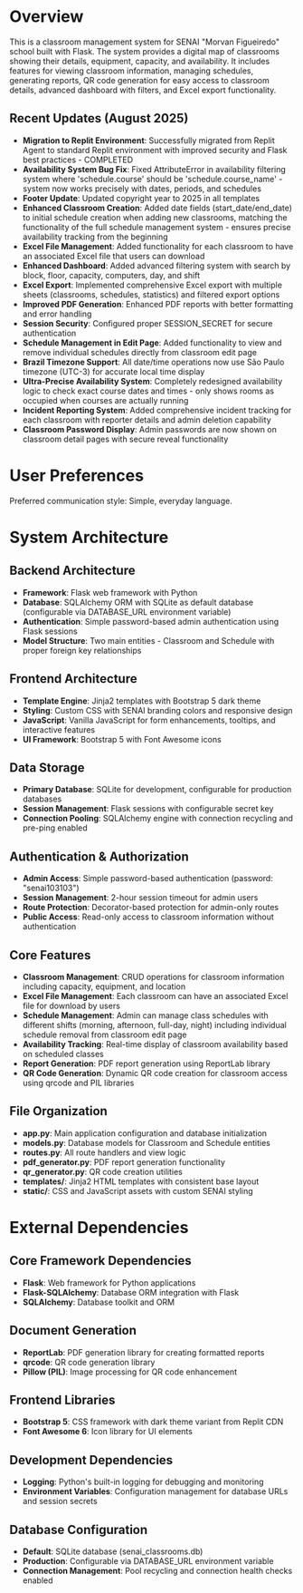 # Overview

This is a classroom management system for SENAI "Morvan Figueiredo" school built with Flask. The system provides a digital map of classrooms showing their details, equipment, capacity, and availability. It includes features for viewing classroom information, managing schedules, generating reports, QR code generation for easy access to classroom details, advanced dashboard with filters, and Excel export functionality.

## Recent Updates (August 2025)
- **Migration to Replit Environment**: Successfully migrated from Replit Agent to standard Replit environment with improved security and Flask best practices - COMPLETED
- **Availability System Bug Fix**: Fixed AttributeError in availability filtering system where 'schedule.course' should be 'schedule.course_name' - system now works precisely with dates, periods, and schedules
- **Footer Update**: Updated copyright year to 2025 in all templates
- **Enhanced Classroom Creation**: Added date fields (start_date/end_date) to initial schedule creation when adding new classrooms, matching the functionality of the full schedule management system - ensures precise availability tracking from the beginning
- **Excel File Management**: Added functionality for each classroom to have an associated Excel file that users can download
- **Enhanced Dashboard**: Added advanced filtering system with search by block, floor, capacity, computers, day, and shift
- **Excel Export**: Implemented comprehensive Excel export with multiple sheets (classrooms, schedules, statistics) and filtered export options
- **Improved PDF Generation**: Enhanced PDF reports with better formatting and error handling
- **Session Security**: Configured proper SESSION_SECRET for secure authentication
- **Schedule Management in Edit Page**: Added functionality to view and remove individual schedules directly from classroom edit page
- **Brazil Timezone Support**: All date/time operations now use São Paulo timezone (UTC-3) for accurate local time display
- **Ultra-Precise Availability System**: Completely redesigned availability logic to check exact course dates and times - only shows rooms as occupied when courses are actually running
- **Incident Reporting System**: Added comprehensive incident tracking for each classroom with reporter details and admin deletion capability
- **Classroom Password Display**: Admin passwords are now shown on classroom detail pages with secure reveal functionality

# User Preferences

Preferred communication style: Simple, everyday language.

# System Architecture

## Backend Architecture
- **Framework**: Flask web framework with Python
- **Database**: SQLAlchemy ORM with SQLite as default database (configurable via DATABASE_URL environment variable)
- **Authentication**: Simple password-based admin authentication using Flask sessions
- **Model Structure**: Two main entities - Classroom and Schedule with proper foreign key relationships

## Frontend Architecture
- **Template Engine**: Jinja2 templates with Bootstrap 5 dark theme
- **Styling**: Custom CSS with SENAI branding colors and responsive design
- **JavaScript**: Vanilla JavaScript for form enhancements, tooltips, and interactive features
- **UI Framework**: Bootstrap 5 with Font Awesome icons

## Data Storage
- **Primary Database**: SQLite for development, configurable for production databases
- **Session Management**: Flask sessions with configurable secret key
- **Connection Pooling**: SQLAlchemy engine with connection recycling and pre-ping enabled

## Authentication & Authorization
- **Admin Access**: Simple password-based authentication (password: "senai103103")
- **Session Management**: 2-hour session timeout for admin users
- **Route Protection**: Decorator-based protection for admin-only routes
- **Public Access**: Read-only access to classroom information without authentication

## Core Features
- **Classroom Management**: CRUD operations for classroom information including capacity, equipment, and location
- **Excel File Management**: Each classroom can have an associated Excel file for download by users
- **Schedule Management**: Admin can manage class schedules with different shifts (morning, afternoon, full-day, night) including individual schedule removal from classroom edit page
- **Availability Tracking**: Real-time display of classroom availability based on scheduled classes
- **Report Generation**: PDF report generation using ReportLab library
- **QR Code Generation**: Dynamic QR code creation for classroom access using qrcode and PIL libraries

## File Organization
- **app.py**: Main application configuration and database initialization
- **models.py**: Database models for Classroom and Schedule entities
- **routes.py**: All route handlers and view logic
- **pdf_generator.py**: PDF report generation functionality
- **qr_generator.py**: QR code creation utilities
- **templates/**: Jinja2 HTML templates with consistent base layout
- **static/**: CSS and JavaScript assets with custom SENAI styling

# External Dependencies

## Core Framework Dependencies
- **Flask**: Web framework for Python applications
- **Flask-SQLAlchemy**: Database ORM integration with Flask
- **SQLAlchemy**: Database toolkit and ORM

## Document Generation
- **ReportLab**: PDF generation library for creating formatted reports
- **qrcode**: QR code generation library
- **Pillow (PIL)**: Image processing for QR code enhancement

## Frontend Libraries
- **Bootstrap 5**: CSS framework with dark theme variant from Replit CDN
- **Font Awesome 6**: Icon library for UI elements

## Development Dependencies
- **Logging**: Python's built-in logging for debugging and monitoring
- **Environment Variables**: Configuration management for database URLs and session secrets

## Database Configuration
- **Default**: SQLite database (senai_classrooms.db)
- **Production**: Configurable via DATABASE_URL environment variable
- **Connection Management**: Pool recycling and connection health checks enabled